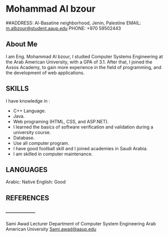 
# Mohammad Al bzour

##ADDRESS: Al-Basatine neighborhood, Jenin, Palestine
EMAIL: m.albzour@student.aaup.edu 
PHONE: +970 59502443



##  About Me
I am Eng. Mohammad Al bzour, I studied Computer Systems Engineering at the Arab American University,
 with a GPA of 3.1.
After that, I joined the Axsos Academy,
 to gain more experience in the field of 
 programming, and the development of web 
 applications.

## SKILLS		
I have knowledge in :
-	C++ Language.
-	Java.
-	Web programing (HTML, CSS, and ASP.NET).
-	I learned the basics of software verification and validation during a university course.
-	Database.
-	 Use all computer program.
-	I have good football skill and I joined academies in Saudi Arabia.
-	I am skilled in computer maintenance.

## LANGUAGES	    			      
Arabic: Native
English: Good 

## REFERENCES 	    			      
##### ______________
Sami Awad
Lecturer
Department of Computer System Engineering
Arab American University
Sami.awad@aaup.edu

